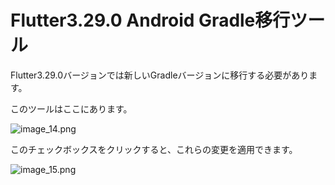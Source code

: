 # Flutter3.29.0 Android Gradle移行ツール

Flutter3.29.0バージョンでは新しいGradleバージョンに移行する必要があります。


このツールはここにあります。


![image_14.png](/images/image_14.png)


このチェックボックスをクリックすると、これらの変更を適用できます。


![image_15.png](/images/image_15.png)
